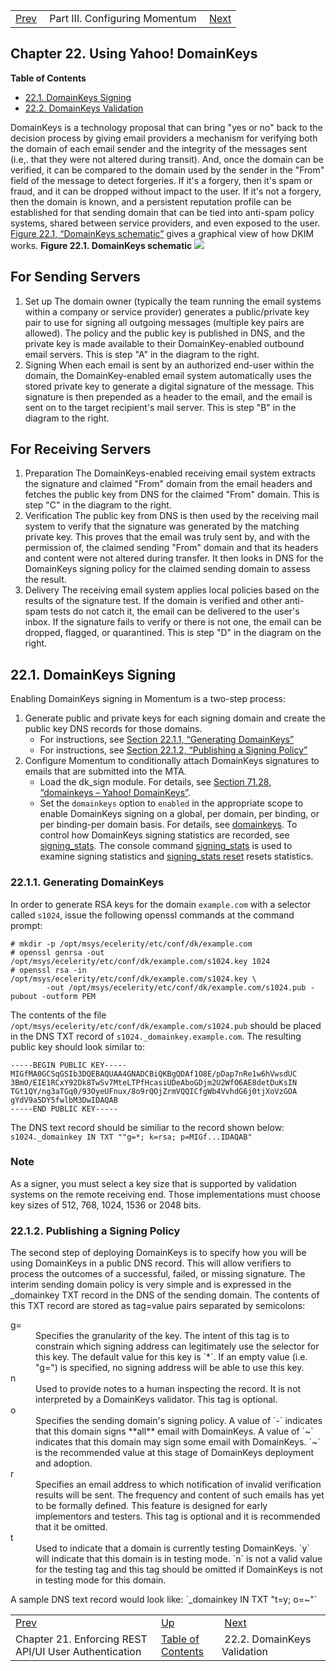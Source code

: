 |     |     |     |
| --- | --- | --- |
| [Prev](auth)  | Part III. Configuring Momentum |  [Next](using_domainkeys.validation) |
## Chapter 22. Using Yahoo! DomainKeys
**Table of Contents**

* [22.1\. DomainKeys Signing](using_domainkeys#using_domainkeys.signing)
* [22.2\. DomainKeys Validation](using_domainkeys.validation)

DomainKeys is a technology proposal that can bring "yes or no" back to the decision process by giving email providers a mechanism for verifying both the domain of each email sender and the integrity of the messages sent (i.e,. that they were not altered during transit). And, once the domain can be verified, it can be compared to the domain used by the sender in the "From" field of the message to detect forgeries. If it's a forgery, then it's spam or fraud, and it can be dropped without impact to the user. If it's not a forgery, then the domain is known, and a persistent reputation profile can be established for that sending domain that can be tied into anti-spam policy systems, shared between service providers, and even exposed to the user.
[Figure 22.1, “DomainKeys schematic”](using_domainkeys#figure_domainkeys_schematic "Figure 22.1. DomainKeys schematic") gives a graphical view of how DKIM works.
<a name="figure_domainkeys_schematic"></a>
**Figure 22.1. DomainKeys schematic**
![](/momentum/web-momo4/images/gr_dkeys_1.gif)
## For Sending Servers
1.  Set up
    The domain owner (typically the team running the email systems within a company or service provider) generates a public/private key pair to use for signing all outgoing messages (multiple key pairs are allowed). The policy and the public key is published in DNS, and the private key is made available to their DomainKey-enabled outbound email servers. This is step "A" in the diagram to the right.
2.  Signing
    When each email is sent by an authorized end-user within the domain, the DomainKey-enabled email system automatically uses the stored private key to generate a digital signature of the message. This signature is then prepended as a header to the email, and the email is sent on to the target recipient's mail server. This is step "B" in the diagram to the right.
## For Receiving Servers
1.  Preparation
    The DomainKeys-enabled receiving email system extracts the signature and claimed "From" domain from the email headers and fetches the public key from DNS for the claimed "From" domain. This is step "C" in the diagram to the right.
2.  Verification
    The public key from DNS is then used by the receiving mail system to verify that the signature was generated by the matching private key. This proves that the email was truly sent by, and with the permission of, the claimed sending "From" domain and that its headers and content were not altered during transfer. It then looks in DNS for the DomainKeys signing policy for the claimed sending domain to assess the result.
3.  Delivery
    The receiving email system applies local policies based on the results of the signature test. If the domain is verified and other anti-spam tests do not catch it, the email can be delivered to the user's inbox. If the signature fails to verify or there is not one, the email can be dropped, flagged, or quarantined. This is step "D" in the diagram on the right.
## 22.1. DomainKeys Signing
Enabling DomainKeys signing in Momentum is a two-step process:
1.  Generate public and private keys for each signing domain and create the public key DNS records for those domains.
    *   For instructions, see [Section 22.1.1, “Generating DomainKeys”](using_domainkeys#using_domainkeys.generating "22.1.1. Generating DomainKeys")
    *   For instructions, see [Section 22.1.2, “Publishing a Signing Policy”](using_domainkeys#using_domainkeys.publishing "22.1.2. Publishing a Signing Policy")
2.  Configure Momentum to conditionally attach DomainKeys signatures to emails that are submitted into the MTA.
    *   Load the dk_sign module. For details, see [Section 71.28, “domainkeys – Yahoo! DomainKeys”](modules.domainkeys "71.28. domainkeys – Yahoo! DomainKeys").
    *   Set the `domainkeys` option to `enabled` in the appropriate scope to enable DomainKeys signing on a global, per domain, per binding, or per binding-per domain basis. For details, see [domainkeys](conf.ref.domainkeys "domainkeys").
To control how DomainKeys signing statistics are recorded, see [signing_stats](conf.ref.signing_stats "signing_stats"). The console command [signing_stats](console_commands.signing_stats "signing_stats") is used to examine signing statistics and [signing_stats reset](console_commands.signing_stats_reset "signing_stats reset") resets statistics.
### 22.1.1. Generating DomainKeys
In order to generate RSA keys for the domain `example.com` with a selector called `s1024`, issue the following openssl commands at the command prompt:
```
# mkdir -p /opt/msys/ecelerity/etc/conf/dk/example.com
# openssl genrsa -out /opt/msys/ecelerity/etc/conf/dk/example.com/s1024.key 1024
# openssl rsa -in /opt/msys/ecelerity/etc/conf/dk/example.com/s1024.key \
        -out /opt/msys/ecelerity/etc/conf/dk/example.com/s1024.pub -pubout -outform PEM
```
The contents of the file `/opt/msys/ecelerity/etc/conf/dk/example.com/s1024.pub` should be placed in the DNS TXT record of `s1024._domainkey.example.com`.
The resulting public key should look similar to:
```
-----BEGIN PUBLIC KEY-----
MIGfMA0GCSqGSIb3DQEBAQUAA4GNADCBiQKBgQDAf1O8E/pDap7nRe1w6hVwsdUC
3BmO/EIE1RCxY92Dk8TwSv7MteLTPfHcasiUDeAboGDjm2U2WfO6AE8detDuKsIN
TGt1QY/ng3aTGq0/93OyeUFnux/8o9rQOjZrmVQQICfgWb4VvhdG6j0tjXoVzGOA
gYdV9a5DY5fwlbM3DwIDAQAB
-----END PUBLIC KEY-----
```
The DNS text record should be similiar to the record shown below:
`s1024._domainkey IN TXT ""g=*; k=rsa; p=MIGf...IDAQAB"`
### Note
As a signer, you must select a key size that is supported by validation systems on the remote receiving end. Those implementations must choose key sizes of 512, 768, 1024, 1536 or 2048 bits.
### 22.1.2. Publishing a Signing Policy
The second step of deploying DomainKeys is to specify how you will be using DomainKeys in a public DNS record. This will allow verifiers to process the outcomes of a successful, failed, or missing signature.
The interim sending domain policy is very simple and is expressed in the _domainkey TXT record in the DNS of the sending domain. The contents of this TXT record are stored as tag=value pairs separated by semicolons:
<dl className="variablelist">
<dt>g=</dt>
<dd>
Specifies the granularity of the key. The intent of this tag is to constrain which signing address can legitimately use the selector for this key. The default value for this key is `*`. If an empty value (i.e. "g=") is specified, no signing address will be able to use this key.
</dd>
<dt>n</dt>
<dd>
Used to provide notes to a human inspecting the record. It is not interpreted by a DomainKeys validator. This tag is optional.
</dd>
<dt>o</dt>
<dd>
Specifies the sending domain's signing policy. A value of `-` indicates that this domain signs **all** email with DomainKeys. A value of `~` indicates that this domain may sign some email with DomainKeys. `~` is the recommended value at this stage of DomainKeys deployment and adoption.
</dd>
<dt>r</dt>
<dd>
Specifies an email address to which notification of invalid verification results will be sent. The frequency and content of such emails has yet to be formally defined. This feature is designed for early implementors and testers. This tag is optional and it is recommended that it be omitted.
</dd>
<dt>t</dt>
<dd>
Used to indicate that a domain is currently testing DomainKeys. `y` will indicate that this domain is in testing mode. `n` is not a valid value for the testing tag and this tag should be omitted if DomainKeys is not in testing mode for this domain.
</dd>
</dl>
A sample DNS text record would look like:
`_domainkey IN TXT "t=y; o=~"`

|     |     |     |
| --- | --- | --- |
| [Prev](auth)  | [Up](p.configuration) |  [Next](using_domainkeys.validation) |
| Chapter 21. Enforcing REST API/UI User Authentication  | [Table of Contents](index) |  22.2. DomainKeys Validation |
